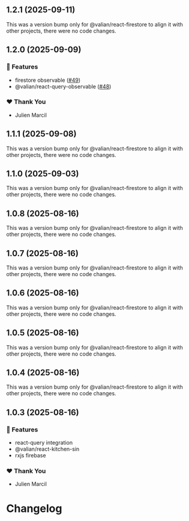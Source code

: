 ## 1.2.1 (2025-09-11)

This was a version bump only for @valian/react-firestore to align it with other projects, there were no code changes.

## 1.2.0 (2025-09-09)

### 🚀 Features

- firestore observable ([#49](https://github.com/valian-ca/react-firebase/pull/49))
- @valian/react-query-observable ([#48](https://github.com/valian-ca/react-firebase/pull/48))

### ❤️ Thank You

- Julien Marcil

## 1.1.1 (2025-09-08)

This was a version bump only for @valian/react-firestore to align it with other projects, there were no code changes.

## 1.1.0 (2025-09-03)

This was a version bump only for @valian/react-firestore to align it with other projects, there were no code changes.

## 1.0.8 (2025-08-16)

This was a version bump only for @valian/react-firestore to align it with other projects, there were no code changes.

## 1.0.7 (2025-08-16)

This was a version bump only for @valian/react-firestore to align it with other projects, there were no code changes.

## 1.0.6 (2025-08-16)

This was a version bump only for @valian/react-firestore to align it with other projects, there were no code changes.

## 1.0.5 (2025-08-16)

This was a version bump only for @valian/react-firestore to align it with other projects, there were no code changes.

## 1.0.4 (2025-08-16)

This was a version bump only for @valian/react-firestore to align it with other projects, there were no code changes.

## 1.0.3 (2025-08-16)

### 🚀 Features

- react-query integration
- @valian/react-kitchen-sin
- rxjs firebase

### ❤️ Thank You

- Julien Marcil

# Changelog

